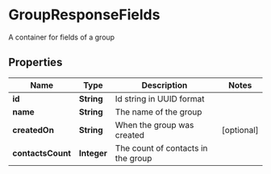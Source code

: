 

# GroupResponseFields

A container for fields of a group
## Properties

Name | Type | Description | Notes
------------ | ------------- | ------------- | -------------
**id** | **String** | Id string in UUID format | 
**name** | **String** | The name of the group | 
**createdOn** | **String** | When the group was created |  [optional]
**contactsCount** | **Integer** | The count of contacts in the group | 



